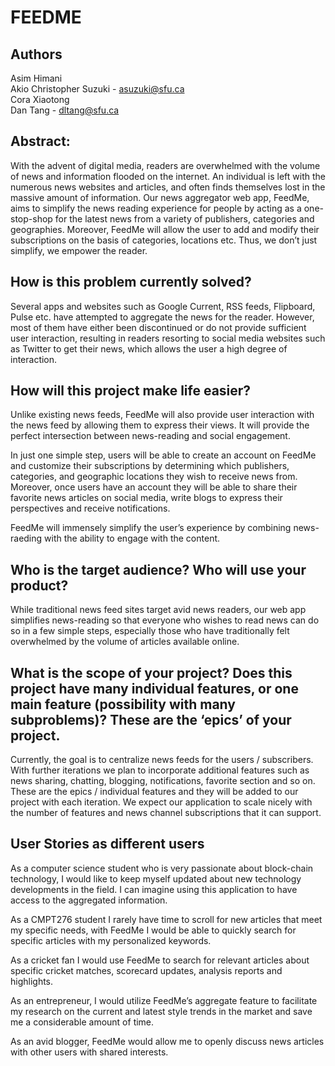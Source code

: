 # FEEDME

## Authors

Asim Himani  
Akio Christopher Suzuki - asuzuki@sfu.ca <br />
Cora Xiaotong <br />
Dan Tang - dltang@sfu.ca <br />




## Abstract:

With the advent of digital media, readers are overwhelmed with the volume of news and information flooded on the internet. An individual is left with the numerous news websites and articles, and often finds themselves lost in the massive amount of information. Our news aggregator web app, FeedMe, aims to simplify the news reading experience for people by acting as a one-stop-shop for the latest news from a variety of publishers, categories and  geographies. Moreover, FeedMe will allow the user to add and modify their subscriptions on the basis of categories, locations etc. Thus, we don’t just simplify, we empower the reader.


## How is this problem currently solved?

Several apps and websites such as Google Current, RSS feeds, Flipboard, Pulse etc. have attempted to aggregate the news for the reader. However, most of them have either been discontinued or do not provide sufficient user interaction, resulting in readers resorting to social media websites such as Twitter to get their news, which allows the user a high degree of interaction.

## How will this project make life easier?

Unlike existing news feeds, FeedMe will also provide user interaction with the news feed by allowing them to express their views. It will provide the perfect intersection between news-reading and social engagement.

In just one simple step, users will be able to create an account on FeedMe and customize their subscriptions by determining which publishers, categories, and geographic locations they wish to receive news from. Moreover, once users have an account they will be able to share their favorite news articles on social media, write blogs to express their perspectives and receive notifications.

FeedMe will immensely simplify the user’s experience by combining news-raeding with the ability to engage with the content.

## Who is the target audience? Who will use your product?

While traditional news feed sites target avid news readers, our web app simplifies news-reading so that everyone who wishes to read news can do so in a few simple steps, especially those who have traditionally felt overwhelmed by the volume of articles available online.

## What is the scope of your project? Does this project have many individual features, or one main feature (possibility with many subproblems)? These are the ‘epics’ of your project.

Currently, the goal is to centralize news feeds for the users / subscribers.  With further iterations we plan to incorporate additional features such as news sharing, chatting, blogging, notifications, favorite section and so on. These are the epics / individual features and they will be added to our project with each iteration. We expect our application to scale nicely with the number of features and news channel subscriptions that it can support.

## User Stories as different users

As a computer science student who is very passionate about block-chain technology, I would like to keep myself updated about new technology developments in the field. I can imagine using this application to have access to the aggregated information.

As a CMPT276 student I rarely have time to scroll for new articles that meet my specific needs, with FeedMe I would be able to quickly search for specific articles with my personalized keywords.

As a cricket fan I would use FeedMe to search for relevant articles about specific cricket matches, scorecard updates, analysis reports and highlights.

As an entrepreneur, I would utilize FeedMe’s aggregate feature to facilitate my research on the current and latest style trends in the market and save me a considerable amount of time.

As an avid blogger, FeedMe would allow me to openly discuss news articles with other users with shared interests.
